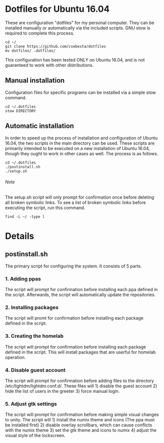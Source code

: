 # Dotfiles for Ubuntu 16.04

These are configuration "dotfiles" for my personal computer. They can be installed manually or automatically via the included scripts. GNU stow is required to complete this process.

    cd ~/
    git clone https://github.com/csebesta/dotfiles
    mv dotfiles/ .dotfiles/

This configuration has been tested ONLY on Ubuntu 16.04, and is not guaranteed to work with other distributions.

## Manual installation

Configuration files for specific programs can be installed via a simple stow command.

    cd ~/.dotfiles
    stow DIRECTORY
    
## Automatic installation

In order to speed up the process of installation and configuration of Ubuntu 16.04, the two scripts in the main directory can be used. These scripts are primarily intended to be executed on a new installation of Ubuntu 16.04, though they ought to work in other cases as well. The process is as follows.

    cd ~/.dotfiles
    ./postinstall.sh
    ./setup.sh

###### Note

The setup.sh script will only prompt for confirmation once before deleting all broken symbolic links. To see a list of broken symbolic links before executing the script, run this command.

    find -L ~/ -type l
    
# Details

## postinstall.sh

The primary script for configuring the system. It consists of 5 parts.

### 1. Adding ppas

The script will prompt for confirmation before installing each ppa defined in the script. Afterwards, the script will automatically update the repositories.

### 2. Installing packages

The script will promt for confirmation before installing each package defined in the script.

### 3. Creating the homelab

The script will prompt for confirmation before installing each package defined in the script. This will install packages that are userful for homelab operation.

### 4. Disable guest account

The script will prompt for confirmation before adding files to the directory /etc/lightdm/lightdm.conf.d/. These files will 1) disable the guest account 2) hide the list of users in the greeter 3) force manual login.

### 5. Adjust gtk settings

The script will prompt for confirmation before making simple visual changes to unity. The script will 1) install the numix theme and icons (The ppa must be installed first) 2) disable overlay scrollbars, which can cause conflicts with the numix theme 3) set the gtk theme and icons to numix 4) adjust the visual style of the lockscreen.
